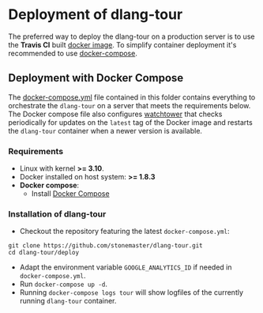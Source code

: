 # Deployment of dlang-tour

The preferred way to deploy the dlang-tour on a production
server is to use the **Travis CI** built [docker image](https://hub.docker.com/r/stonemaster/dlang-tour/).
To simplify container deployment it's recommended
to use [docker-compose](https//docs.docker.com/compose).

## Deployment with Docker Compose

The [docker-compose.yml](docker-compose.yml) file contained
in this folder contains everything to orchestrate the
`dlang-tour` on a server that meets the requirements below.
The Docker compose file also configures
[watchtower](https://github.com/CenturyLinkLabs/watchtower)
that checks periodically for updates on the `latest` tag of the Docker image
and restarts the `dlang-tour` container when a newer version is available.

### Requirements

 * Linux with kernel **>= 3.10**.
 * Docker installed on host system: **>= 1.8.3**
 * **Docker compose**: 
   * Install [Docker Compose](https://docs.docker.com/compose/install/)

### Installation of dlang-tour

 * Checkout the repository featuring the latest `docker-compose.yml`:
```
git clone https://github.com/stonemaster/dlang-tour.git
cd dlang-tour/deploy
```
 * Adapt the environment variable `GOOGLE_ANALYTICS_ID` if needed
   in `docker-compose.yml`.
 * Run `docker-compose up -d`.
 * Running `docker-compose logs tour` will show logfiles of the currently
   running `dlang-tour` container.
